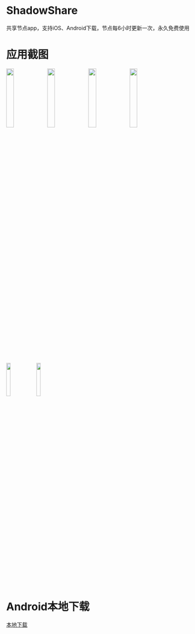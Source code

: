 # ShadowShare
共享节点app，支持iOS、Android下载，节点每6小时更新一次，永久免费使用

# 应用截图
<kbd>
<img src="https://is3-ssl.mzstatic.com/image/thumb/PurpleSource126/v4/fb/6d/41/fb6d41da-09d4-6c78-20eb-fa4d3a60e949/d9a9438f-cb06-4cf5-9ac8-fea6ac7cd433_Simulator_Screen_Shot_-_iPhone_11_Pro_Max_-_2022-03-03_at_23.19.12.png/460x0w.png" width="20%" height="20%">
<img src="https://is4-ssl.mzstatic.com/image/thumb/PurpleSource126/v4/d4/53/d1/d453d1b7-3534-39dd-44a6-b80024fed4a0/940e1d95-402f-4962-a4da-31ec3c21ba58_simulator_screenshot_FD67B26B-D802-43B2-8309-42369CB42787.png/460x0w.png" width="20%" height="20%">
<img src="https://is4-ssl.mzstatic.com/image/thumb/PurpleSource116/v4/8b/c2/ba/8bc2ba43-fa8c-4ce7-9961-8fad18432668/cef3ab7d-3712-42e1-8090-ff723330bf50_Simulator_Screen_Shot_-_iPhone_11_Pro_Max_-_2022-03-03_at_23.32.08.png/460x0w.png" width="20%" height="20%">
<img src="https://is1-ssl.mzstatic.com/image/thumb/PurpleSource116/v4/5b/97/1c/5b971c1b-c79e-3e3a-883e-d79f56911cac/e18cbf6c-4850-46b5-a68f-567f2286d5b1_Simulator_Screen_Shot_-_iPhone_11_Pro_Max_-_2022-03-03_at_23.23.03.png/460x0w.png" width="20%" height="20%">
</kbd>
<a href="https://play.google.com/store/apps/details?id=com.v2cross.shadowshare">
<img src="https://gitee.com/crosserr/public/raw/hotfix/images/play.svg" width="15%"></a>

<a href="https://apps.apple.com/cn/app/shadowshare/id1612647259">
<img src="https://gitee.com/crosserr/public/raw/hotfix/images/apple.svg" width="15%"></a>

# Android本地下载
<kbd>
<a href="https://shadowshare.v2cross.com/android/">本地下载</a>
</kbd>


